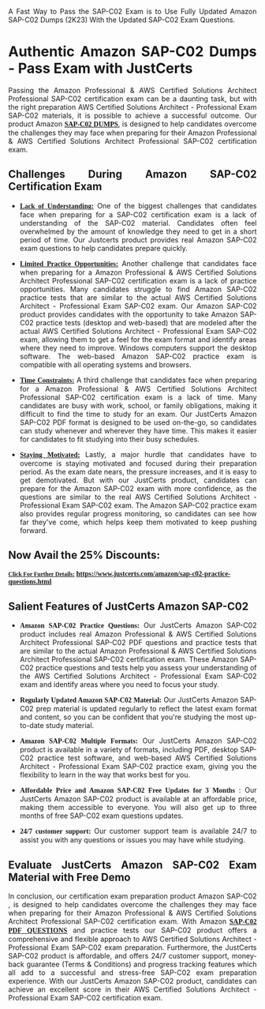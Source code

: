 <p dir="auto" style="text-align: justify;">A Fast Way to Pass the SAP-C02 Exam is to Use Fully Updated Amazon SAP-C02 Dumps (2K23) With the Updated SAP-C02 Exam Questions.</p>

<h1 style="text-align: justify;"><strong>Authentic Amazon SAP-C02 Dumps - Pass Exam with JustCerts</strong></h1>

<p style="text-align: justify;">Passing the Amazon Professional & AWS Certified Solutions Architect Professional SAP-C02 certification exam can be a daunting task, but with the right preparation AWS Certified Solutions Architect - Professional Exam SAP-C02 materials, it is possible to achieve a successful outcome. Our product Amazon <strong><a href="https://www.justcerts.com/amazon/sap-c02-practice-questions.html"><span style="font-family:Georgia,serif;"><u>SAP-C02 DUMPS</u></span></a></strong>, is designed to help candidates overcome the challenges they may face when preparing for their Amazon Professional & AWS Certified Solutions Architect Professional SAP-C02 certification exam.</p>

<h2 style="text-align: justify;"><strong>Challenges During Amazon SAP-C02 Certification Exam</strong></h2>

<ul>
	<li style="text-align: justify;"><u><span style="font-family:Georgia,serif;"><strong>Lack of Understanding:</strong></span></u> One of the biggest challenges that candidates face when preparing for a SAP-C02 certification exam is a lack of understanding of the SAP-C02 material. Candidates often feel overwhelmed by the amount of knowledge they need to get in a short period of time. Our Justcerts product provides real Amazon SAP-C02 exam questions to help candidates prepare quickly.</li>
</ul>

<ul>
	<li style="text-align: justify;"><u><span style="font-family:Georgia,serif;"><strong>Limited Practice Opportunities:</strong></span></u> Another challenge that candidates face when preparing for a Amazon Professional & AWS Certified Solutions Architect Professional SAP-C02 certification exam is a lack of practice opportunities. Many candidates struggle to find Amazon SAP-C02 practice tests that are similar to the actual AWS Certified Solutions Architect - Professional Exam SAP-C02 exam. Our Amazon SAP-C02 product provides candidates with the opportunity to take Amazon SAP-C02 practice tests (desktop and web-based) that are modeled after the actual AWS Certified Solutions Architect - Professional Exam SAP-C02 exam, allowing them to get a feel for the exam format and identify areas where they need to improve. Windows computers support the desktop software. The web-based Amazon SAP-C02 practice exam is compatible with all operating systems and browsers.</li>
</ul>

<ul>
	<li style="text-align: justify;"><u><span style="font-family:Georgia,serif;"><strong>Time Constraints:</strong></span></u> A third challenge that candidates face when preparing for a Amazon Professional & AWS Certified Solutions Architect Professional SAP-C02 certification exam is a lack of time. Many candidates are busy with work, school, or family obligations, making it difficult to find the time to study for an exam. Our JustCerts Amazon SAP-C02 PDF format is designed to be used on-the-go, so candidates can study whenever and wherever they have time. This makes it easier for candidates to fit studying into their busy schedules.</li>
</ul>

<ul>
	<li style="text-align: justify;"><u><span style="font-family:Georgia,serif;"><strong>Staying Motivated:</strong></span></u> Lastly, a major hurdle that candidates have to overcome is staying motivated and focused during their preparation period. As the exam date nears, the pressure increases, and it is easy to get demotivated. But with our JustCerts product, candidates can prepare for the Amazon SAP-C02 exam with more confidence, as the questions are similar to the real AWS Certified Solutions Architect - Professional Exam SAP-C02 exam. The Amazon SAP-C02 practice exam also provides regular progress monitoring, so candidates can see how far they've come, which helps keep them motivated to keep pushing forward.</li>
</ul>

<h2 style="text-align: justify;"><strong>Now Avail the 25% Discounts:</strong></h2>

<p><span style="font-size:12px;"><u><span style="font-family:Georgia,serif;"><strong>Click For Further Details:</strong></span></u></span><span style="font-size:14px;"><span style="font-family:Georgia,serif;"><strong> <a href="https://www.justcerts.com/amazon/sap-c02-practice-questions.html">https://www.justcerts.com/amazon/sap-c02-practice-questions.html</a></strong></span></span></p>

<h2 style="text-align: justify;"><strong>Salient Features of JustCerts Amazon SAP-C02</strong></h2>

<ul>
	<li style="text-align: justify;"><span style="font-family:Georgia,serif;"><strong>Amazon SAP-C02 Practice Questions:</strong></span> Our JustCerts Amazon SAP-C02 product includes real Amazon Professional & AWS Certified Solutions Architect Professional SAP-C02 PDF questions and practice tests that are similar to the actual Amazon Professional & AWS Certified Solutions Architect Professional SAP-C02 certification exam. These Amazon SAP-C02 practice questions and tests help you assess your understanding of the AWS Certified Solutions Architect - Professional Exam SAP-C02 exam and identify areas where you need to focus your study.</li>
</ul>

<ul>
	<li style="text-align: justify;"><span style="font-family:Georgia,serif;"><strong>Regularly Updated Amazon SAP-C02 Material:</strong></span> Our JustCerts Amazon SAP-C02 prep material is updated regularly to reflect the latest exam format and content, so you can be confident that you're studying the most up-to-date study material.</li>
</ul>

<ul>
	<li style="text-align: justify;"><span style="font-family:Georgia,serif;"><strong>Amazon SAP-C02 Multiple Formats:</strong></span> Our JustCerts Amazon SAP-C02 product is available in a variety of formats, including PDF, desktop SAP-C02 practice test software, and web-based AWS Certified Solutions Architect - Professional Exam SAP-C02 practice exam, giving you the flexibility to learn in the way that works best for you.</li>
</ul>

<ul>
	<li style="text-align: justify;"><span style="font-family:Georgia,serif;"><strong>Affordable Price and Amazon SAP-C02 Free Updates for 3 Months</strong></span> : Our JustCerts Amazon SAP-C02 product is available at an affordable price, making them accessible to everyone. You will also get up to three months of free SAP-C02 exam questions updates.</li>
</ul>

<ul>
	<li style="text-align: justify;"><span style="font-family:Georgia,serif;"><strong>24/7 customer support:</strong></span> Our customer support team is available 24/7 to assist you with any questions or issues you may have while studying.</li>
</ul>

<h2 style="text-align: justify;"><strong>Evaluate JustCerts Amazon SAP-C02 Exam Material with Free Demo</strong></h2>

<p style="text-align: justify;">In conclusion, our certification exam preparation product Amazon SAP-C02 , is designed to help candidates overcome the challenges they may face when preparing for their Amazon Professional & AWS Certified Solutions Architect Professional SAP-C02 certification exam. With Amazon <a href="https://www.justcerts.com/amazon/sap-c02-practice-questions.html"><u><strong><span style="font-family:Georgia,serif;">SAP-C02 PDF QUESTIONS</span></strong></u></a> and practice tests our SAP-C02 product offers a comprehensive and flexible approach to AWS Certified Solutions Architect - Professional Exam SAP-C02 exam preparation. Furthermore, the JustCerts SAP-C02 product is affordable, and offers 24/7 customer support, money-back guarantee (Terms & Conditions) and progress tracking features which all add to a successful and stress-free SAP-C02 exam preparation experience. With our JustCerts Amazon SAP-C02 product, candidates can achieve an excellent score in their AWS Certified Solutions Architect - Professional Exam SAP-C02 certification exam.</p>
